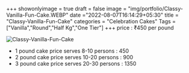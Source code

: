 +++
showonlyimage = true
draft = false
image = "img/portfolio/Classy-Vanilla-Fun-Cake.WEBP"
date ="2022-08-07T16:14:29+05:30"
title = "Classy-Vanilla-Fun-Cake"
categories = "Celebration Cakes"
Tags = ["Vanilla","Round","Half Kg","One Tier"]
+++
price : ₹450 per pound
<!--more-->
![Classy-Vanilla-Fun-Cake](/img/portfolio/Classy-Vanilla-Fun-Cake.WEBP)
* 1 pound cake price serves 8-10 persons : 450
* 2 pound cake price serves 10-20 persons : 900
* 3 pound cake price serves 20-30 persons : 1350
